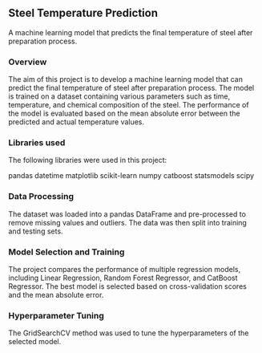 ## Steel Temperature Prediction
A machine learning model that predicts the final temperature of steel after preparation process.

### Overview
The aim of this project is to develop a machine learning model that can predict the final temperature of steel after preparation process. The model is trained on a dataset containing various parameters such as time, temperature, and chemical composition of the steel. The performance of the model is evaluated based on the mean absolute error between the predicted and actual temperature values.

### Libraries used
The following libraries were used in this project:

pandas
datetime
matplotlib
scikit-learn
numpy
catboost
statsmodels
scipy
### Data Processing
The dataset was loaded into a pandas DataFrame and pre-processed to remove missing values and outliers. The data was then split into training and testing sets.

### Model Selection and Training
The project compares the performance of multiple regression models, including Linear Regression, Random Forest Regressor, and CatBoost Regressor. The best model is selected based on cross-validation scores and the mean absolute error.

### Hyperparameter Tuning
The GridSearchCV method was used to tune the hyperparameters of the selected model.